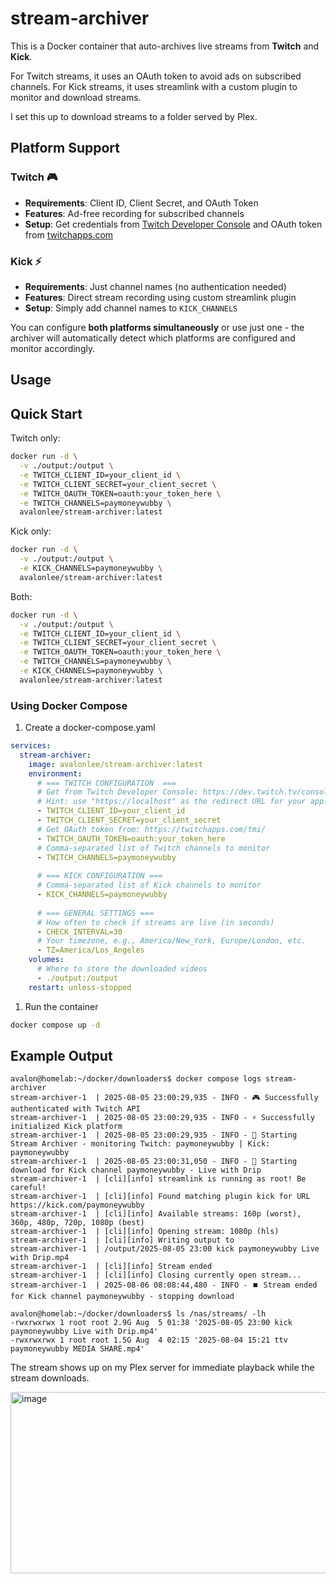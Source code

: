 # stream-archiver

This is a Docker container that auto-archives live streams from **Twitch** and **Kick**.

For Twitch streams, it uses an OAuth token to avoid ads on subscribed channels.
For Kick streams, it uses streamlink with a custom plugin to monitor and download streams.

I set this up to download streams to a folder served by Plex.

## Platform Support

### Twitch 🎮
- **Requirements**: Client ID, Client Secret, and OAuth Token
- **Features**: Ad-free recording for subscribed channels
- **Setup**: Get credentials from [Twitch Developer Console](https://dev.twitch.tv/console/apps) and OAuth token from [twitchapps.com](https://twitchapps.com/tmi/)

### Kick ⚡
- **Requirements**: Just channel names (no authentication needed)  
- **Features**: Direct stream recording using custom streamlink plugin
- **Setup**: Simply add channel names to `KICK_CHANNELS`

You can configure **both platforms simultaneously** or use just one - the archiver will automatically detect which platforms are configured and monitor accordingly.

## Usage

## Quick Start

Twitch only:

```bash
docker run -d \
  -v ./output:/output \
  -e TWITCH_CLIENT_ID=your_client_id \
  -e TWITCH_CLIENT_SECRET=your_client_secret \
  -e TWITCH_OAUTH_TOKEN=oauth:your_token_here \
  -e TWITCH_CHANNELS=paymoneywubby \
  avalonlee/stream-archiver:latest
```

Kick only:

```bash
docker run -d \
  -v ./output:/output \
  -e KICK_CHANNELS=paymoneywubby \
  avalonlee/stream-archiver:latest
```

Both:

```bash
docker run -d \
  -v ./output:/output \
  -e TWITCH_CLIENT_ID=your_client_id \
  -e TWITCH_CLIENT_SECRET=your_client_secret \
  -e TWITCH_OAUTH_TOKEN=oauth:your_token_here \
  -e TWITCH_CHANNELS=paymoneywubby \
  -e KICK_CHANNELS=paymoneywubby \
  avalonlee/stream-archiver:latest
```

### Using Docker Compose

1. Create a docker-compose.yaml

```yaml
services:
  stream-archiver:
    image: avalonlee/stream-archiver:latest
    environment:
      # === TWITCH CONFIGURATION  ===
      # Get from Twitch Developer Console: https://dev.twitch.tv/console/apps
      # Hint: use "https://localhost" as the redirect URL for your app.
      - TWITCH_CLIENT_ID=your_client_id
      - TWITCH_CLIENT_SECRET=your_client_secret
      # Get OAuth token from: https://twitchapps.com/tmi/
      - TWITCH_OAUTH_TOKEN=oauth:your_token_here
      # Comma-separated list of Twitch channels to monitor
      - TWITCH_CHANNELS=paymoneywubby
      
      # === KICK CONFIGURATION ===
      # Comma-separated list of Kick channels to monitor
      - KICK_CHANNELS=paymoneywubby
      
      # === GENERAL SETTINGS ===
      # How often to check if streams are live (in seconds)
      - CHECK_INTERVAL=30
      # Your timezone, e.g., America/New_York, Europe/London, etc.
      - TZ=America/Los_Angeles
    volumes:
      # Where to store the downloaded videos
      - ./output:/output
    restart: unless-stopped
```

1. Run the container

```bash
docker compose up -d
```

## Example Output

```console
avalon@homelab:~/docker/downloaders$ docker compose logs stream-archiver 
stream-archiver-1  | 2025-08-05 23:00:29,935 - INFO - 🎮 Successfully authenticated with Twitch API
stream-archiver-1  | 2025-08-05 23:00:29,935 - INFO - ⚡ Successfully initialized Kick platform
stream-archiver-1  | 2025-08-05 23:00:29,935 - INFO - 🚀 Starting Stream Archiver - monitoring Twitch: paymoneywubby | Kick: paymoneywubby
stream-archiver-1  | 2025-08-05 23:00:31,050 - INFO - 🔴 Starting download for Kick channel paymoneywubby - Live with Drip
stream-archiver-1  | [cli][info] streamlink is running as root! Be careful!
stream-archiver-1  | [cli][info] Found matching plugin kick for URL https://kick.com/paymoneywubby
stream-archiver-1  | [cli][info] Available streams: 160p (worst), 360p, 480p, 720p, 1080p (best)
stream-archiver-1  | [cli][info] Opening stream: 1080p (hls)
stream-archiver-1  | [cli][info] Writing output to
stream-archiver-1  | /output/2025-08-05 23:00 kick paymoneywubby Live with Drip.mp4
stream-archiver-1  | [cli][info] Stream ended
stream-archiver-1  | [cli][info] Closing currently open stream...
stream-archiver-1  | 2025-08-06 08:08:44,480 - INFO - ⏹️ Stream ended for Kick channel paymoneywubby - stopping download

avalon@homelab:~/docker/downloaders$ ls /nas/streams/ -lh
-rwxrwxrwx 1 root root 2.9G Aug  5 01:38 '2025-08-05 23:00 kick paymoneywubby Live with Drip.mp4'
-rwxrwxrwx 1 root root 1.5G Aug  4 02:15 '2025-08-04 15:21 ttv paymoneywubby MEDIA SHARE.mp4'
```

The stream shows up on my Plex server for immediate playback while the stream downloads.

<img width="871" height="290" alt="image" src="https://github.com/user-attachments/assets/0efe89b7-8e11-416c-8d9b-c4fa283b3a97" />
